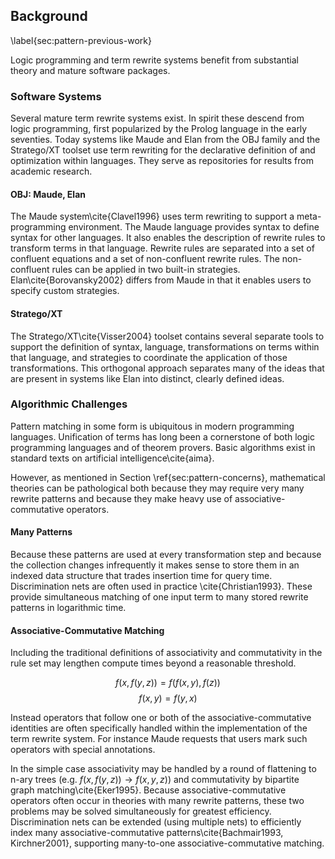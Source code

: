 
Background
----------

\label{sec:pattern-previous-work}

Logic programming and term rewrite systems benefit from substantial theory and mature software packages.

### Software Systems

Several mature term rewrite systems exist.  In spirit these descend from logic programming, first popularized by the Prolog language in the early seventies.  Today systems like Maude and Elan from the OBJ family and the Stratego/XT toolset use term rewriting for the declarative definition of and optimization within languages.  They serve as repositories for results from academic research.

#### OBJ: Maude, Elan 

The Maude system\cite{Clavel1996} uses term rewriting to support a meta-programming environment.  The Maude language provides syntax to define syntax for other languages.  It also enables the description of rewrite rules to transform terms in that language.  Rewrite rules are separated into a set of confluent equations and a set of non-confluent rewrite rules.  The non-confluent rules can be applied in two built-in strategies.  Elan\cite{Borovansky2002} differs from Maude in that it enables users to specify custom strategies.


#### Stratego/XT

The Stratego/XT\cite{Visser2004} toolset contains several separate tools to support the definition of syntax, language, transformations on terms within that language, and strategies to coordinate the application of those transformations.  This orthogonal approach separates many of the ideas that are present in systems like Elan into distinct, clearly defined ideas.


### Algorithmic Challenges

Pattern matching in some form is ubiquitous in modern programming languages.  Unification of terms has long been a cornerstone of both logic programming languages and of theorem provers.  Basic algorithms exist in standard texts on artificial intelligence\cite{aima}.

However, as mentioned in Section \ref{sec:pattern-concerns}, mathematical theories can be pathological both because they may require very many rewrite patterns and because they make heavy use of associative-commutative operators.


#### Many Patterns

Because these patterns are used at every transformation step and because the collection changes infrequently it makes sense to store them in an indexed data structure that trades insertion time for query time.  Discrimination nets are often used in practice \cite{Christian1993}.  These provide simultaneous matching of one input term to many stored rewrite patterns in logarithmic time.

#### Associative-Commutative Matching

Including the traditional definitions of associativity and commutativity in the rule set may lengthen compute times beyond a reasonable threshold.

$$ f(x, f(y, z)) = f(f(x, y), f(z)) $$
$$ f(x, y) = f(y, x) $$

Instead operators that follow one or both of the associative-commutative identities are often specifically handled within the implementation of the term rewrite system.  For instance Maude requests that users mark such operators with special annotations.

In the simple case associativity may be handled by a round of flattening to n-ary trees (e.g. $f(x, f(y, z)) \rightarrow f(x, y, z)$) and commutativity by bipartite graph matching\cite{Eker1995}.  Because associative-commutative operators often occur in theories with many rewrite patterns, these two problems may be solved simultaneously for greatest efficiency.  Discrimination nets can be extended (using multiple nets) to efficiently index many associative-commutative patterns\cite{Bachmair1993, Kirchner2001}, supporting many-to-one associative-commutative matching.
